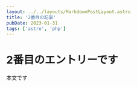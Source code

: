 ```yaml
---
layout: ../../layouts/MarkdownPostLayout.astro
title: '2番目の記事'
pubDate: 2023-01-31
tags: ['astro', 'php']
---
```


# 2番目のエントリーです

本文です